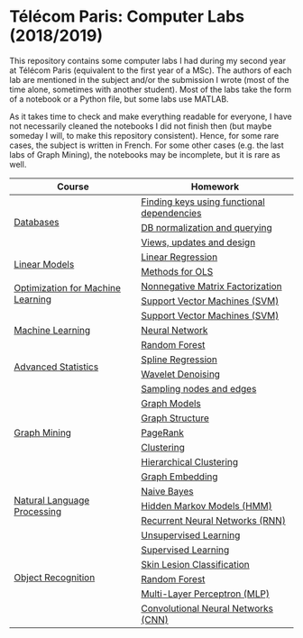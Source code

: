 # Télécom Paris: Computer Labs (2018/2019)

This repository contains some computer labs I had during my second year at Télécom Paris (equivalent to the first year of a MSc). The authors of each lab are mentioned in the subject and/or the submission I wrote (most of the time alone, sometimes with another student). Most of the labs take the form of a notebook or a Python file, but some labs use MATLAB. 

As it takes time to check and make everything readable for everyone, I have not necessarily cleaned the notebooks I did not finish then (but maybe someday I will, to make this repository consistent). Hence, for some rare cases, the subject is written in French. For some other cases (e.g. the last labs of Graph Mining), the notebooks may be incomplete, but it is rare as well.


<table>
    <thead>
        <tr>
            <th>Course</th>
            <th>Homework</th>
        </tr>
    </thead>
    <tbody>
         <!-- Databases -->
         <tr>
              <td rowspan=3><a href="https://github.com/moulinantoine/labs-telecom/tree/master/databases">Databases</a></td>
              <td><a href="https://github.com/moulinantoine/labs-telecom/tree/master/databases">Finding keys using functional dependencies</a></td>
         </tr>
         <tr>
              <td><a href="https://github.com/moulinantoine/labs-telecom/tree/master/databases">DB normalization and querying</a></td>
         </tr>
         <tr>
              <td><a href="https://github.com/moulinantoine/labs-telecom/tree/master/databases">Views, updates and design</a></td>
         </tr>
         <!-- Linear Models -->
         <tr>
              <td rowspan=2><a href="https://github.com/moulinantoine/labs-telecom/tree/master/linear_models">Linear Models</a></td>
              <td><a href="https://github.com/moulinantoine/labs-telecom/tree/master/linear_models/linear_regression">Linear Regression</a></td>
         </tr>
         <tr>
              <td><a href="https://github.com/moulinantoine/labs-telecom/tree/master/linear_models/methods_before_ols">Methods for OLS</a></td>
         </tr>
         <!-- Optimization for Machine Learning -->
         <tr>
              <td rowspan=2><a href="https://github.com/moulinantoine/labs-telecom/tree/master/optimization_for_ml">Optimization for Machine Learning</a></td>
              <td><a href="https://github.com/moulinantoine/labs-telecom/tree/master/optimization_for_ml/matrix_factorization">Nonnegative Matrix Factorization</a></td>
         </tr>
         <tr>
              <td><a href="https://github.com/moulinantoine/labs-telecom/tree/master/optimization_for_ml/svm">Support Vector Machines (SVM)</a></td>
         <!-- Machine Learning -->
         <tr>
              <td rowspan=3><a href="https://github.com/moulinantoine/labs-telecom/tree/master/machine_learning">Machine Learning</a></td>
              <td><a href="https://github.com/moulinantoine/labs-telecom/tree/master/machine_learning/svm">Support Vector Machines (SVM)</a></td>
         </tr>
         <tr>
              <td><a href="https://github.com/moulinantoine/labs-telecom/tree/master/machine_learning/neural_network">Neural Network</a></td>
         </tr>
         <tr>
              <td><a href="https://github.com/moulinantoine/labs-telecom/tree/master/machine_learning/random_forest">Random Forest</a></td>
         </tr>
         <!-- Advanced Statistics -->
         <tr>
              <td rowspan=2><a href="https://github.com/moulinantoine/labs-telecom/tree/master/advanced_statistics">Advanced Statistics</a></td>
              <td><a href="https://github.com/moulinantoine/labs-telecom/tree/master/advanced_statistics/spline_regression">Spline Regression</a></td>
         </tr>
         <tr>
              <td><a href="https://github.com/moulinantoine/labs-telecom/tree/master/advanced_statistics/wavelet_denoising">Wavelet Denoising</a></td>
         </tr>
         <!-- Graph Mining -->
         <tr>
              <td rowspan=7><a href="https://github.com/moulinantoine/labs-telecom/tree/master/graph_mining">Graph Mining</a></td>
              <td><a href="https://github.com/moulinantoine/labs-telecom/tree/master/graph_mining">Sampling nodes and edges</a></td>
         </tr>
         <tr>
              <td><a href="https://github.com/moulinantoine/labs-telecom/tree/master/graph_mining">Graph Models</a></td>
         </tr>
         <tr>
              <td><a href="https://github.com/moulinantoine/labs-telecom/tree/master/graph_mining">Graph Structure</a></td>
         </tr>
         <tr>
              <td><a href="https://github.com/moulinantoine/labs-telecom/tree/master/graph_mining">PageRank</a></td>
         </tr>
         <tr>
              <td><a href="https://github.com/moulinantoine/labs-telecom/tree/master/graph_mining">Clustering</a></td>
         </tr>
         <tr>
              <td><a href="https://github.com/moulinantoine/labs-telecom/tree/master/graph_mining">Hierarchical Clustering</a></td>
         </tr>
         <tr>
              <td><a href="https://github.com/moulinantoine/labs-telecom/tree/master/graph_mining">Graph Embedding</a></td>
         </tr>
         <!-- Natural Language Processing -->
         <tr>
              <td rowspan=3><a href="https://github.com/moulinantoine/labs-telecom/tree/master/nlp">Natural Language Processing</a></td>
              <td><a href="https://github.com/moulinantoine/labs-telecom/tree/master/nlp/naive_bayes">Naive Bayes</a></td>
         </tr>
         <tr>
              <td><a href="https://github.com/moulinantoine/labs-telecom/tree/master/nlp/hmm">Hidden Markov Models (HMM)</a></td>
         </tr>
         <tr>
              <td><a href="https://github.com/moulinantoine/labs-telecom/tree/master/nlp/rnn">Recurrent Neural Networks (RNN)</a></td>
         </tr>
         <!-- Object Recognition -->
         <tr>
              <td rowspan=6><a href="https://github.com/moulinantoine/labs-telecom/tree/master/object_recognition">Object Recognition</a></td>
              <td><a href="https://github.com/moulinantoine/labs-telecom/tree/master/object_recognition/1-unsupervised_learning">Unsupervised Learning</a></td>
         </tr>
         <tr>
              <td><a href="https://github.com/moulinantoine/labs-telecom/tree/master/object_recognition/2-supervised_learning">Supervised Learning</a></td>
         </tr>
         <tr>
              <td><a href="https://github.com/moulinantoine/labs-telecom/tree/master/object_recognition/3-skin_lesion_classification">Skin Lesion Classification</a></td>
         </tr>
         <tr>
              <td><a href="https://github.com/moulinantoine/labs-telecom/tree/master/object_recognition/4-random_forest">Random Forest</a></td>
         </tr>
         <tr>
              <td><a href="https://github.com/moulinantoine/labs-telecom/tree/master/object_recognition/5-mlp">Multi-Layer Perceptron (MLP)</a></td>
         </tr>
         <tr>
              <td><a href="https://github.com/moulinantoine/labs-telecom/tree/master/object_recognition/6-cnn">Convolutional Neural Networks (CNN)</a></td>
         </tr>
    </tbody>
</table>
